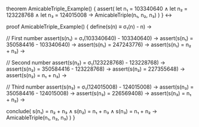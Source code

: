 theorem AmicableTriple_Example() {
  assert(
    let n₁ = 103340640 ∧
    let n₂ = 123228768 ∧
    let n₃ = 124015008 →
    AmicableTriple(n₁, n₂, n₃)
  )
} ↔

proof AmicableTriple_Example() {
  define(s(n) ≡ σ₁(n) - n) →
  
  // First number
  assert(s(n₁) = 
    σ₁(103340640) - 103340640) →
  assert(s(n₁) = 
    350584416 - 103340640) →
  assert(s(n₁) = 247243776) →
  assert(s(n₁) = n₂ + n₃) →

  // Second number
  assert(s(n₂) = 
    σ₁(123228768) - 123228768) →
  assert(s(n₂) = 
    350584416 - 123228768) →
  assert(s(n₂) = 227355648) →
  assert(s(n₂) = n₁ + n₃) →

  // Third number
  assert(s(n₃) = 
    σ₁(124015008) - 124015008) →
  assert(s(n₃) = 
    350584416 - 124015008) →
  assert(s(n₃) = 226569408) →
  assert(s(n₃) = n₁ + n₂) →

  conclude(
    s(n₁) = n₂ + n₃ ∧
    s(n₂) = n₁ + n₃ ∧
    s(n₃) = n₁ + n₂ →
    AmicableTriple(n₁, n₂, n₃)
  )
}